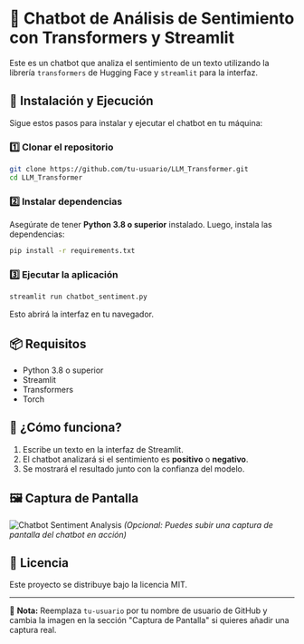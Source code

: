 # 🤖 Chatbot de Análisis de Sentimiento con Transformers y Streamlit

Este es un chatbot que analiza el sentimiento de un texto utilizando la librería `transformers` de Hugging Face y `streamlit` para la interfaz.

## 🚀 Instalación y Ejecución

Sigue estos pasos para instalar y ejecutar el chatbot en tu máquina:

### 1️⃣ Clonar el repositorio
```bash
git clone https://github.com/tu-usuario/LLM_Transformer.git
cd LLM_Transformer
```

### 2️⃣ Instalar dependencias
Asegúrate de tener **Python 3.8 o superior** instalado. Luego, instala las dependencias:
```bash
pip install -r requirements.txt
```

### 3️⃣ Ejecutar la aplicación
```bash
streamlit run chatbot_sentiment.py
```
Esto abrirá la interfaz en tu navegador.

## 📦 Requisitos

- Python 3.8 o superior
- Streamlit
- Transformers
- Torch

## 📝 ¿Cómo funciona?

1. Escribe un texto en la interfaz de Streamlit.
2. El chatbot analizará si el sentimiento es **positivo** o **negativo**.
3. Se mostrará el resultado junto con la confianza del modelo.

## 🖼️ Captura de Pantalla
![Chatbot Sentiment Analysis](https://user-images.githubusercontent.com/12345678/example.png) *(Opcional: Puedes subir una captura de pantalla del chatbot en acción)*

## 📜 Licencia
Este proyecto se distribuye bajo la licencia MIT.

---

📌 **Nota:** Reemplaza `tu-usuario` por tu nombre de usuario de GitHub y cambia la imagen en la sección "Captura de Pantalla" si quieres añadir una captura real.
